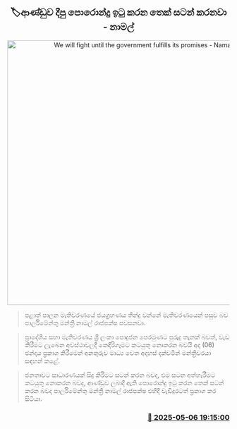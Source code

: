 <p align='center'><b><h2 align='center' title='We will fight until the government fulfills its promises - Namal'>🏷ආණ්ඩුව දීපු පොරොන්දු ඉටු කරන තෙක් සටන් කරනවා - නාමල්</h2></b></p>
<p align='center'><img src='https://helakuru.sgp1.cdn.digitaloceanspaces.com/esana/images/lib/namal-local-media.jpg' width='600' alt='We will fight until the government fulfills its promises - Namal'></p>

> පළාත් පාලන මැතිවරණයේ ජයග්‍රහණය තීන්දු වන්නේ මැතිවරණයෙන් පසුව බව පාර්ලිමේන්තු මන්ත්‍රී නාමල් රාජපක්ෂ පවසනවා.

> ප්‍රාදේශීය සභා මැතිවරණය ශ්‍රී ලංකා පොදුජන පෙරමුණට පුරුදු තැනක් බවත්, වැඩ කිරීමට ලැබෙන අවස්ථාවලදී කෙඳිරිගෑමට කටයුතු නොකරන බවයි අද (06) ඡන්දය ප්‍රකාශ කිරීමෙන් අනතුරුව මාධ්‍ය වෙත අදහස් දක්වමින් මන්ත්‍රීවරයා සඳහන් කළේ.

> ජනතාවට සාධාරණයක් සිදු කිරිමට සටන් කරන බවද, එම සටන අත්හැරීමට කටයුතු නොකරන බවද, ආණ්ඩුව ලබාදී ඇති පොරොන්දු ඉටු කරන තෙක් සටන් කරන බවද පාර්ලිමේන්තු මන්ත්‍රී නාමල් රාජපක්ෂ එහිදී වැඩිදුරටත් ප්‍රකාශ කර සිටියා.



<h3 align='right'><a href='https://www.helakuru.lk/esana/p/109866/'>📅 2025-05-06 19:15:00</a></h3>
